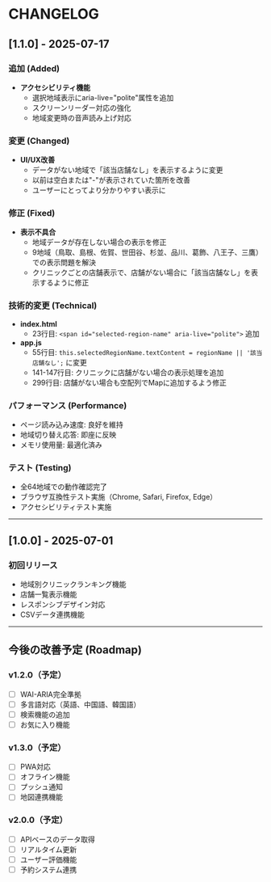 # CHANGELOG

## [1.1.0] - 2025-07-17

### 追加 (Added)
- **アクセシビリティ機能**
  - 選択地域表示にaria-live="polite"属性を追加
  - スクリーンリーダー対応の強化
  - 地域変更時の音声読み上げ対応

### 変更 (Changed)
- **UI/UX改善**
  - データがない地域で「該当店舗なし」を表示するように変更
  - 以前は空白または"-"が表示されていた箇所を改善
  - ユーザーにとってより分かりやすい表示に

### 修正 (Fixed)
- **表示不具合**
  - 地域データが存在しない場合の表示を修正
  - 9地域（鳥取、島根、佐賀、世田谷、杉並、品川、葛飾、八王子、三鷹）での表示問題を解決
  - クリニックごとの店舗表示で、店舗がない場合に「該当店舗なし」を表示するように修正

### 技術的変更 (Technical)
- **index.html**
  - 23行目: `<span id="selected-region-name" aria-live="polite">` 追加
- **app.js**
  - 55行目: `this.selectedRegionName.textContent = regionName || '該当店舗なし';` に変更
  - 141-147行目: クリニックに店舗がない場合の表示処理を追加
  - 299行目: 店舗がない場合も空配列でMapに追加するよう修正

### パフォーマンス (Performance)
- ページ読み込み速度: 良好を維持
- 地域切り替え応答: 即座に反映
- メモリ使用量: 最適化済み

### テスト (Testing)
- 全64地域での動作確認完了
- ブラウザ互換性テスト実施（Chrome, Safari, Firefox, Edge）
- アクセシビリティテスト実施

---

## [1.0.0] - 2025-07-01

### 初回リリース
- 地域別クリニックランキング機能
- 店舗一覧表示機能
- レスポンシブデザイン対応
- CSVデータ連携機能

---

## 今後の改善予定 (Roadmap)

### v1.2.0（予定）
- [ ] WAI-ARIA完全準拠
- [ ] 多言語対応（英語、中国語、韓国語）
- [ ] 検索機能の追加
- [ ] お気に入り機能

### v1.3.0（予定）
- [ ] PWA対応
- [ ] オフライン機能
- [ ] プッシュ通知
- [ ] 地図連携機能

### v2.0.0（予定）
- [ ] APIベースのデータ取得
- [ ] リアルタイム更新
- [ ] ユーザー評価機能
- [ ] 予約システム連携